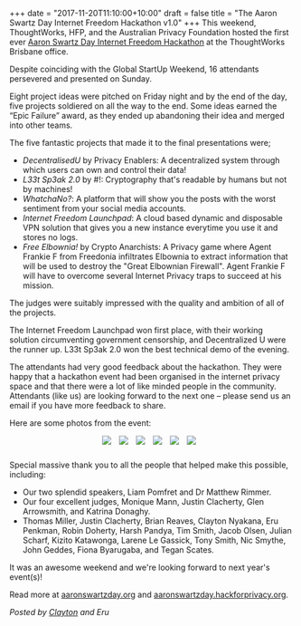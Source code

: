 +++
date = "2017-11-20T11:10:00+10:00"
draft = false
title = "The Aaron Swartz Day Internet Freedom Hackathon v1.0"
+++
This weekend, ThoughtWorks, HFP, and the Australian Privacy Foundation hosted the first ever [Aaron Swartz Day Internet Freedom Hackathon](https://aaronswartzday.hackforprivacy.org) at the ThoughtWorks Brisbane office. 

Despite coinciding with the Global StartUp Weekend, 16 attendants persevered and presented on Sunday.

Eight project ideas were pitched on Friday night and by the end of the day, five projects soldiered on all the way to the end. Some ideas earned the “Epic Failure” award, as they ended up abandoning their idea and merged into other teams. 

The five fantastic projects that made it to the final presentations were;

- _DecentralisedU_ by Privacy Enablers: A decentralized system through which users can own and control their data!
- _L33t Sp3ak 2.0_ by #!: Cryptography that's readable by humans but not by machines!
- _WhatchaNo?_: A platform that will show you the posts with the worst sentiment from your social media accounts.
- _Internet Freedom Launchpad_: A cloud based dynamic and disposable VPN solution that gives you a new instance everytime you use it and stores no logs.
- _Free Elbownia!_ by Crypto Anarchists: A Privacy game where Agent Frankie F from Freedonia infiltrates Elbownia to extract information that will be used to destroy the "Great Elbownian Firewall". Agent Frankie F will have to overcome several Internet Privacy traps to succeed at his mission.

The judges were suitably impressed with the quality and ambition of all of the projects. 

The Internet Freedom Launchpad won first place, with their working solution circumventing government censorship, and Decentralized U were the runner up. L33t Sp3ak 2.0 won the best technical demo of the evening.

The attendants had very good feedback about the hackathon. They were happy that a hackathon event had been organised in the internet privacy space and that there were a lot of like minded people in the community. Attendants (like us) are looking forward to the next one – please send us an email if you have more feedback to share.

Here are some photos from the event:

<div style="text-align: center">
<img src="/images/hackathon/1.jpg" />
<img src="/images/hackathon/2.jpg" />
<img src="/images/hackathon/3.jpg" />
<img src="/images/hackathon/4.jpg" />
<img src="/images/hackathon/5.jpg" />
<img src="/images/hackathon/7.jpg" />
</div>

Special massive thank you to all the people that helped make this possible, including:

 - Our two splendid speakers, Liam Pomfret and Dr Matthew Rimmer.
 - Our four excellent judges, Monique Mann, Justin Clacherty, Glen Arrowsmith, and Katrina Donaghy.
 - Thomas Miller, Justin Clacherty, Brian Reaves, Clayton Nyakana, Eru Penkman, Robin Doherty, Harsh Pandya, Tim Smith, Jacob Olsen, Julian Scharf, Kizito Katawonga, Larene Le Gassick, Tony Smith, Nic Smythe, John Geddes, Fiona Byarugaba, and Tegan Scates.

It was an awesome weekend and we're looking forward to next year's event(s)!

Read more at [aaronswartzday.org](https://www.aaronswartzday.org) and [aaronswartzday.hackforprivacy.org](https://aaronswartzday.hackforprivacy.org).


*Posted by [Clayton](https://twitter.com/cnyakana) and Eru*


<style>
img {
    max-width:500px;
    max-height:282px;
    margin-right:10px;
    margin-bottom:10px;
    display: inline-block;
}

.space {
  clear: left;
}
</style>
